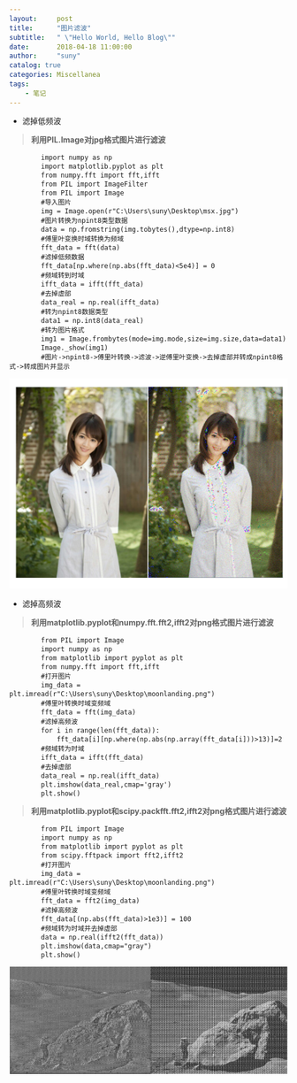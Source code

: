 ```yaml
---
layout:     post
title:      "图片滤波"
subtitle:   " \"Hello World, Hello Blog\""
date:       2018-04-18 11:00:00
author:     "suny"
catalog: true
categories: Miscellanea
tags:
    - 笔记
---
```



- 滤掉低频波
> **利用PIL.Image对jpg格式图片进行滤波** 

			import numpy as np
			import matplotlib.pyplot as plt
			from numpy.fft import fft,ifft
			from PIL import ImageFilter
			from PIL import Image
			#导入图片
			img = Image.open(r"C:\Users\suny\Desktop\msx.jpg")
			#图片转换为npint8类型数据
			data = np.fromstring(img.tobytes(),dtype=np.int8)
			#傅里叶变换时域转换为频域
			fft_data = fft(data)
			#滤掉低频数据
			fft_data[np.where(np.abs(fft_data)<5e4)] = 0
			#频域转到时域
			ifft_data = ifft(fft_data)
			#去掉虚部
			data_real = np.real(ifft_data)
			#转为npint8数据类型
			data1 = np.int8(data_real)
			#转为图片格式
			img1 = Image.frombytes(mode=img.mode,size=img.size,data=data1)
			Image._show(img1)
			#图片->npint8->傅里叶转换->滤波->逆傅里叶变换->去掉虚部并转成npint8格式->转成图片并显示



	
<img src="/img/lvbo.jpg">

	
  


- 滤掉高频波


> **利用matplotlib.pyplot和numpy.fft.fft2,ifft2对png格式图片进行滤波**





			from PIL import Image
			import numpy as np
			from matplotlib import pyplot as plt
			from numpy.fft import fft,ifft
			#打开图片
			img_data = plt.imread(r"C:\Users\suny\Desktop\moonlanding.png")
			#傅里叶转换时域变频域
			fft_data = fft(img_data)
			#滤掉高频波
			for i in range(len(fft_data)):
			    fft_data[i][np.where(np.abs(np.array(fft_data[i]))>13)]=2
			#频域转为时域
			ifft_data = ifft(fft_data)
			#去掉虚部
			data_real = np.real(ifft_data)
			plt.imshow(data_real,cmap='gray')
			plt.show()


> **利用matplotlib.pyplot和scipy.packfft.fft2,ifft2对png格式图片进行滤波**


			

			from PIL import Image
			import numpy as np
			from matplotlib import pyplot as plt
			from scipy.fftpack import fft2,ifft2
			#打开图片
			img_data = plt.imread(r"C:\Users\suny\Desktop\moonlanding.png")
			#傅里叶转换时域变频域
			fft_data = fft2(img_data)
			#滤掉高频波
			fft_data[(np.abs(fft_data)>1e3)] = 100
			#频域转为时域并去掉虚部
			data = np.real(ifft2(fft_data))
			plt.imshow(data,cmap="gray")
			plt.show()



<img src="/img/quzao.jpg">